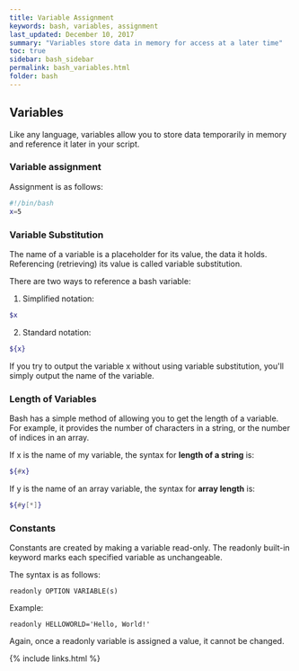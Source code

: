 ```yaml
---
title: Variable Assignment
keywords: bash, variables, assignment
last_updated: December 10, 2017
summary: "Variables store data in memory for access at a later time"
toc: true
sidebar: bash_sidebar
permalink: bash_variables.html
folder: bash
---
```


## Variables
Like any language, variables allow you to store data temporarily in memory and
reference it later in your script.

### Variable assignment

Assignment is as follows:

```sh
#!/bin/bash
x=5
```

### Variable Substitution
The name of a variable is a placeholder for its value, the data it holds.
Referencing (retrieving) its value is called variable substitution.

There are two ways to reference a bash variable:

1) Simplified notation:

```sh
$x
```

2) Standard notation:

```sh
${x}
```

If you try to output the variable x without using variable substitution, you'll
simply output the name of the variable.

### Length of Variables
Bash has a simple method of allowing you to get the length of a variable. For
example, it provides the number of characters in a string, or the number of
indices in an array.

If x is the name of my variable, the syntax for **length of a string** is:

```sh
${#x}
```

If y is the name of an array variable, the syntax for **array length** is:

```sh
${#y[*]}
```

### Constants
Constants are created by making a variable read-only.  The readonly built-in
keyword marks each specified variable as unchangeable.

The syntax is as follows:

    readonly OPTION VARIABLE(s)

Example:

    readonly HELLOWORLD='Hello, World!'

Again, once a readonly variable is assigned a value, it cannot be changed.

{% include links.html %}
